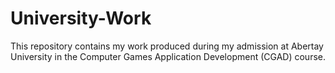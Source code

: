 # University-Work
This repository contains my work produced during my admission at Abertay University in the Computer Games Application Development (CGAD) course. 
